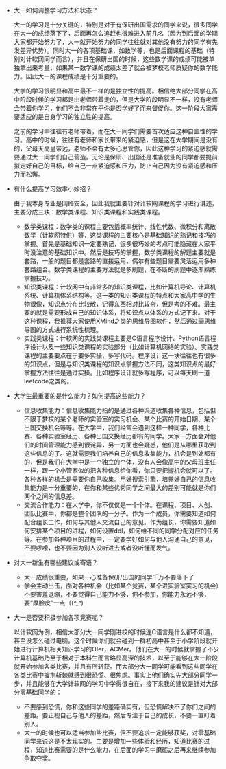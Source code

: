- 大一如何调整学习方法和状态？

  大一的学习是十分关键的，特别是对于有保研出国需求的同学来说，很多同学在大一的成绩落下了，后面再怎么追赶也很难进入前几名（因为到后面的学期大家都开始努力了，大一就开始努力的同学往往就对其他没有努力的同学有先发差异优势）。同时大一的各项基础课，如数学等，也是后面课程的基础（特别对计软网同学而言），并且在保研出国的时候，这些数学课的成绩可能被单独拿出来考量，如果某一数学课的成绩太差了就会被梦校老师质疑你的数学能力。因此大一的课程成绩是十分重要的。

  大学的学习很明显和高中最不一样的是独立性的提高。相信绝大部分同学在高中阶段时候的学习都是由老师带着走的，但是大学阶段明显不一样，没有老师会带着你学习，他们不会非常在乎你是否学好了而来督促你。这一阶段大家需要适应的是自身学习的独立性的提高。

  之前的学习中往往有老师带着，而在大一同学们需要首次适应这种自主性的学习。高中的时候，往往有老师和家长带来的紧迫感，但是这在大学期间是没有的，父母天高皇帝远，老师不会有太多心思管你，因此这种学习的紧迫感就需要通过大一同学们自己营造。无论是保研、出国还是准备就业的同学都要提前拟定好自己的目标，给自己一点紧迫感和压力，防止自己因为没有紧迫感和压力而松懈。

- 有什么提高学习效率小妙招？

  由于我本身专业是网络安全，因此我就主要针对计软网课程的学习进行讲述，主要分成三块：数学类课程、知识类课程和实践类课程。

  - 数学类课程：数学类的课程主要包括概率统计、线性代数、微积分和离散数学（计软网特供）等，这类课程的主要核心是基础知识的熟记和技巧的掌握。首先是基础知识一定要熟记，很多很巧妙的考点可能隐藏在大家平时没注意的基础知识中。然后是技巧的掌握，数学类课程的解题主要就是套路，一般的题目都是套路的直接运用，偶尔有些题目需要灵活运用多种套路组合。数学类课程的主要方法就是多刷题，在不断的刷题中逐渐熟练掌握技巧。
  - 知识类课程：计软网中有非常多的知识类课程，比如计算机导论、计算机系统、计算机体系结构等。这一类的知识类课程的特点和大家高中学的生物很像，知识点分布比较散，记得东西相对比较杂，但是考的不难。最主要的就是需要形成自己的知识体系，将知识点以体系的方式记下来。对于这种课程，我推荐大家使用XMind之类的思维导图软件，然后通过画思维导图的方式进行系统性梳理。
  - 实践类课程：计软网的实践类课程主要是C语言程序设计、Python语言程序设计以及一些知识类课程的实验部分（比如计算机网络的实验）。实践类课程的主要要点在于要多实操，多写代码。程序设计这一块往往也有很多的知识点，但是与知识类课程的知识点掌握方法不同，这类知识点的最好掌握方法往往是通过实操。比如程序设计就多写程序，可以每天刷一道leetcode之类的。

- 大学生最重要的是什么能力？如何提高这些能力？

  - 信息收集能力：信息收集能力指的是通过各种渠道收集各种信息，包括但不限于梦校的某个老师的实验室的实习机会、某个比赛的开始日期、某个出国交换机会等等。在大学中，我们经常会遇到这样一种同学，各种比赛、各种实验室经历、各种出国交换经历都有的同学。大家一方面会对他们的时间管理能力感到很诧异，另一方面也会疑惑，他们是从哪里获取到这些信息的了。这就需要我们培养自己的信息收集能力，机会是到处都有的，但是我们在大学中是一个独立的个体，没有人会像高中的父母班主任一样，跟一个小管家似的把各种信息给你看，你只要把握机会就可以了。各种各样的机会是需要你自己收集。用好搜索引擎，培养好自己的信息收集能力是十分重要的，在你和某些优秀同学之间最大的差别可能就是你们两个之间的信息差。
  - 交流合作能力：在大学中，你不仅仅是一个个体。在课程、项目、大创、团队比赛中，你都是整个团队的一分子。作为一个成员，你需要知道如何配合组长工作，如何与其他人交流自己的意见。作为组长，你需要知道如何安排某个项目的进程，如何设置ddl，如何给不同的同学分配对应的任务等。在参加各种项目的过程中，一定要学好如何与他人沟通自己的意见，不要啰嗦，也不要因为别人没听进去或者没听懂而发气。

- 对大一新生有哪些建议或寄语？

  - 大一成绩很重要，如果一心准备保研/出国的同学千万不要落下了
  - 学会主动出击，面对各种机会（比如某个竞赛，某个进实验室实习的机会）不要害羞退缩，不要觉得自己能力不够，你不参加，你能力永远不够，要“厚脸皮”一点（(*^_^*)

- 大一是否要积极参加各项竞赛呢？

  以计软网为例，相信大部分大一同学刚进校的时候连C语言是什么都不知道，甚至没怎么碰过电脑。这个时候你们就会碰到一群初高中甚至于小学阶段就开始进行计算机相关知识学习的OIer，ACMer。他们在大一的时候就掌握了不少计算机基础乃至于相对于本科生而言略显高深的技术，以至于能够在大一阶段就开始参加各类比赛，并且有所斩获。而大部分大一同学可能看到这些同学在各类比赛中披荆斩棘就感到很恐慌、很焦虑。事实上他们确实先大部分同学一步，并且能够在大学计软网的学习中学得很自在，接下来我的建议是针对大部分零基础同学的：

  - 不要感到恐慌，你和这些同学的差距确实有，但恐慌解决不了你们之间的差距。要正视自己与他人的差距，然后专注于自己的成长，不要一直盯着别人。
  - 大一的时候也可以适当参加些比赛，但不要追求一定能够获奖，对零基础同学来说这是不太现实的。主要是增加一些体验和经历，知道比赛的过程，知道比赛需要的是什么能力，在后面的学习中磨砺之后再来继续参加争取夺奖。